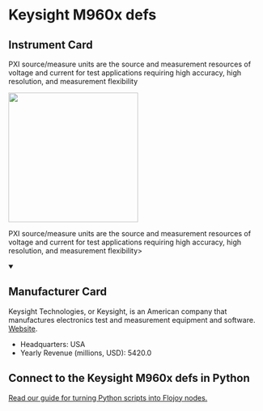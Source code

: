 
# Keysight M960x defs

## Instrument Card

<div className="flex">

<div>

PXI source/measure units are the source and measurement resources of voltage and current for test applications requiring high accuracy, high resolution, and measurement flexibility

</div>

<img width="256" src="https://v5.airtableusercontent.com/v1/19/19/1691539200000/38Bsp073Q66e6Ha4EL-DvA/JA3c2u1YRxJ46jWYbt5Yi-WJQq0TNsKu0G-zZNKIoYvALD-36dnIVTVgU_HPBdSLHI3ABkqEWEd31eRBSSGGvG75mGWaVdDj0BEHQlWW-6g/0A5QZCrxbNskr_yUuazhY2oibThfm73NHz4ayYJXMqE"/>

</div>

PXI source/measure units are the source and measurement resources of voltage and current for test applications requiring high accuracy, high resolution, and measurement flexibility>

<details open>
<summary><h2>Manufacturer Card</h2></summary>

Keysight Technologies, or Keysight, is an American company that manufactures electronics test and measurement equipment and software. <a href="https://www.keysight.com/us/en/home.html">Website</a>.

<ul>
  <li>Headquarters: USA</li>
  <li>Yearly Revenue (millions, USD): 5420.0</li>
</ul>
</details>

## Connect to the Keysight M960x defs in Python

[Read our guide for turning Python scripts into Flojoy nodes.](https://docs.flojoy.ai/custom-nodes/creating-custom-node/)


